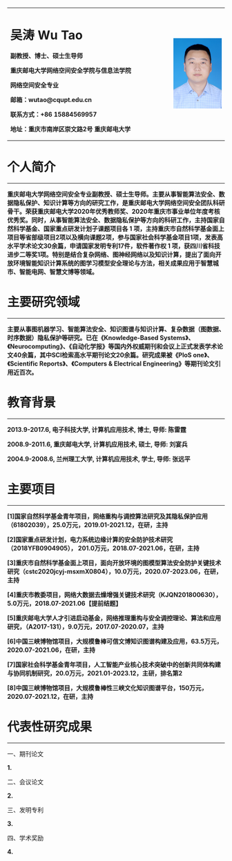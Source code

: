 <table border="0">
  <tr>
    <td width="75%">
      <h1>吴涛 Wu Tao</h1>
      <p><b>副教授、博士、硕士生导师</b></p>
      <p><b>重庆邮电大学网络空间安全学院与信息法学院</b></p>
      <p><b>网络空间安全专业</b></p>
      <p><b>邮箱：wutao@cqupt.edu.cn</b></p>
      <p><b>联系方式：+86 15884569957</b></p>
      <p><b>地址：重庆市南岸区崇文路2号 重庆邮电大学</b></p>
    </td>
    <td width="25%">
      <img src="/zhaopian.jpg"  width="100%">      
    </td>
  </tr>
</table>
<html>  
    <h1>个人简介</h1>  
    <body>  
        <hr />  
    </body> 
  <p><b>重庆邮电大学网络空间安全专业副教授、硕士生导师。主要从事智能算法安全、数据隐私保护、知识计算等方向的研究工作，是重庆邮电大学网络空间安全团队科研骨干。荣获重庆邮电大学2020年优秀教师奖、2020年重庆市事业单位年度考核优秀奖。同时，从事智能算法安全、数据隐私保护等方向的科研工作，主持国家自然科学基金、国家重点研发计划子课题项目各 1 项，主持重庆市自然科学基金面上项目等省部级项目2项以及横向课题2项，参与国家社会科学基金项目1项，发表高水平学术论文30余篇，申请国家发明专利17件，软件著作权 1 项，获四川省科技进步二等奖1项。特别是结合复杂网络、图神经网络以及知识计算，提出了面向开放环境智能知识计算系统的图学习模型安全理论与方法，相关成果应用于智慧城市、智能电网、智慧文博等领域。</b></p>
</html>  
<html>  
    <h1>主要研究领域</h1>  
    <body>  
        <hr />  
    </body>
  <p><b> 主要从事图机器学习、智能算法安全、知识图谱与知识计算、复杂数据（图数据、时序数据）隐私保护等研究。已在《Knowledge-Based Systems》、《Neurocomputing》、《自动化学报》等国内外权威期刊和会议上正式发表学术论文40余篇，其中SCI检索高水平期刊论文20余篇。研究成果被《PloS one》、《Scientific Reports》、《Computers & Electrical Engineering》等期刊论文引用近百次。</b></p>
</html> 
<html>  
    <h1>教育背景</h1>  
    <body>  
        <hr />  
    </body>
  <p><b>2013.9-2017.6, 电子科技大学, 计算机应用技术, 博士, 导师: 陈雷霆</b></p>
  <p><b>2008.9-2011.6, 重庆邮电大学, 计算机应用技术, 硕士, 导师: 刘宴兵</b></p>
  <p><b>2004.9-2008.6, 兰州理工大学, 计算机应用技术, 学士, 导师: 张远平</b></p>
</html> 
<html>  
    <h1>主要项目</h1>  
    <body>  
        <hr />  
    </body>  
   <p><b> [1]国家自然科学基金青年项目，网络重构与调控算法研究及其隐私保护应用（61802039），25.0万元，2019.01-2021.12，在研，主持</b></p>
   <p><b> [2]国家重点研发计划，电力系统边缘计算的安全防护技术研究（2018YFB0904905）， 201.0万元，2018.07-2021.06，在研，主持</b></p>
   <p><b> [3]重庆市自然科学基金面上项目，面向开放环境的图模型算法安全防护关键技术研究（cstc2020jcyj-msxmX0804），10.0万元，2020.07-2023.06，在研，主持</b></p>
   <p><b> [4]重庆市教委项目，网络大数据去燥增强关键技术研究（KJQN201800630），5.0万元，2018.07-2021.06【提前结题】</b></p>
   <p><b> [5]重庆邮电大学人才引进启动基金，网络推理重构与安全调控理论、算法和应用研究，（A2017-131），9.0万元，2017.07-2020.07，主持</b></p>
   <p><b> [6]中国三峡博物馆项目，大规模鲁棒可信文博知识图谱构建及应用，63.5万元，2020.07-2021.06，在研，主持</b></p>
   <p><b> [7]国家社会科学基金青年项目，人工智能产业核心技术突破中的创新共同体构建与协同机制研究，20.0万元，2021.01-2023.12，主研，排名第2</b></p>
   <p><b> [8]中国三峡博物馆项目，大规模鲁棒性三峡文化知识图谱平台，150万元，2020.07-2021.12，在研，主持</b></p>
</html> 
<html>  
    <h1>代表性研究成果</h1>  
    <body>  
        <hr />  
    </body> 
  <head>一、期刊论文</head>
  <p><b>1.</b></p>
  <head>二、会议论文</head>
  <p><b>2.</b></p>
  <head>三、发明专利</head>
  <p><b>3.</b></p>
  <head>四、学术奖励</head>
  <p><b>4.</b></p>
</html> 
